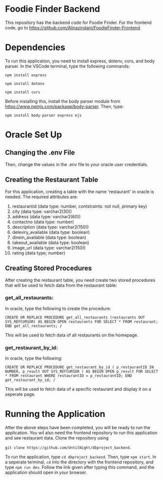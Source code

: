 
# Foodie Finder Backend
This repository has the backend code for Foodie Finder. For the frontend code, go to https://github.com/Alinazindani/FoodieFinder-Frontend. 

# Dependencies

To run this application, you need to install express, dotenv, cors, and body parser. In the VSCode terminal, type the following commands:

 `npm install express`
 
 `npm install dotenv`

 `npm install cors`

 Before installing this, install the body parser module from https://www.npmjs.com/package/body-parser. Then, type:

  `npm install body-parser express ejs`

 # Oracle Set Up
 ## Changing the .env File

Then, change the values in the .env file to your oracle user credentials.

## Creating the Restaurant Table

For this application, creating a table with the name 'restaurant' in oracle is needed. The  required attributes are: 
1. restaurantid (data type: number, contstraints: not null, primary key)
2. city (data type: varchar2(30))
3. address (data type: varchar2(60))
4. contactno (data type: number)
5. description (data type: varchar2(150))
6. deleviry_available (data type: boolean)
7. dinein_available (data type: boolean)
8. takeout_available (data type: boolean)
9. image_url (data type: varchar2(150))
10. rating (data type; number)

## Creating Stored Procedures
After creating the restaurant table, you need create two stored procedures that will be used to fetch data from the restaurant table:

### get_all_restaurants:
In oracle, type the following to create the procedure:

   `CREATE OR REPLACE PROCEDURE get_all_restaurants (restaurants OUT SYS_REFCURSOR) AS
BEGIN
    OPEN restaurants FOR
        SELECT * FROM restaurant;
END get_all_restaurants;
/`

This will be used to fetch data of all restaurants on the homepage.

### get_restaurant_by_id:
In oracle, type the following:

   `CREATE OR REPLACE PROCEDURE get_restaurant_by_id (
    p_restaurantID IN NUMBER,
    p_result OUT SYS_REFCURSOR
)
AS
BEGIN
    OPEN p_result FOR
    SELECT * FROM restaurant WHERE restaurantID = p_restaurantID;
END get_restaurant_by_id;
/`

This will be used to fetch data of a specific restaurant and display it on a seperate page.

# Running the Application

After the above steps have been completed, you will be ready to run the application.
You wil also need the frontend repository to run this application and see restaurant data. 
Clone the repository using

`git clone https://github.com/UntilNight/dbproject_backend`.

To run the application, type `cd dbproject_backend`. Then, 
type `npm start`. In a seperate terminal, `cd` into the directory with the frontend repository, and type `npm run dev`. Follow the link given 
after typing this command, and the application should open in your browser. 



